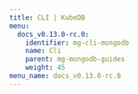 ```yaml
---
title: CLI | KubeDB
menu:
  docs_v0.13.0-rc.0:
    identifier: mg-cli-mongodb
    name: Cli
    parent: mg-mongodb-guides
    weight: 45
menu_name: docs_v0.13.0-rc.0
---
```

